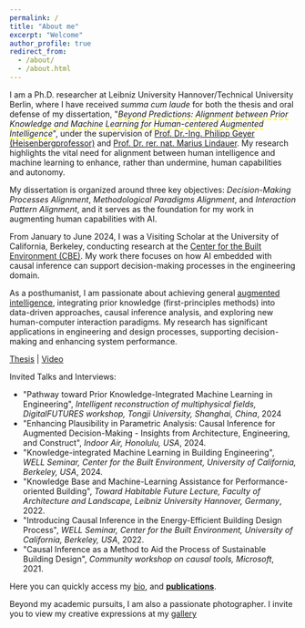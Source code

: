 ```yaml
---
permalink: /
title: "About me"
excerpt: "Welcome"
author_profile: true
redirect_from: 
  - /about/
  - /about.html
---
```


I am a Ph.D. researcher at Leibniz University Hannover/Technical University Berlin, where I have received *summa cum laude* for both the thesis and oral defense of my dissertation, "*<span style="border-bottom:2px dashed yellow;">Beyond Predictions: Alignment between Prior Knowledge and Machine Learning for Human-centered Augmented Intelligence</span>*", under the supervision of [Prof. Dr.-Ing. Philipp Geyer (Heisenbergprofessor)](https://www.iek.uni-hannover.de/de/ngs/team/prof-dr-philipp-geyer) and [Prof. Dr. rer. nat. Marius Lindauer](https://www.ai.uni-hannover.de/de/lindauer). My research highlights the vital need for alignment between human intelligence and machine learning to enhance, rather than undermine, human capabilities and autonomy.

My dissertation is organized around three key objectives: *Decision-Making Processes Alignment*, *Methodological Paradigms Alignment*, and *Interaction Pattern Alignment*, and it serves as the foundation for my work in augmenting human capabilities with AI.

From January to June 2024, I was a Visiting Scholar at the University of California, Berkeley, conducting research at the [Center for the Built Environment (CBE)](https://cbe.berkeley.edu/). My work there focuses on how AI embedded with causal inference can support decision-making processes in the engineering domain.

As a posthumanist, I am passionate about achieving general [augmented intelligence](https://digitalreality.ieee.org/publications/what-is-augmented-intelligence#:~:text=Augmented%20intelligence%20is%20a%20subsection,in%20response%20to%20improved%20decisions), integrating prior knowledge (first-principles methods) into data-driven approaches, causal inference analysis, and exploring new human-computer interaction paradigms. My research has significant applications in engineering and design processes, supporting decision-making and enhancing system performance.

[Thesis](https://doi.org/10.15488/17976) | [Video](https://youtu.be/rwQaqewhqSw?si=abgUfUtCfdcIhGmH)

Invited Talks and Interviews:                                                                                   
-	"Pathway toward Prior Knowledge-Integrated Machine Learning in Engineering", <i>Intelligent reconstruction of multiphysical fields, DigitalFUTURES workshop, Tongji University, Shanghai, China</i>, 2024
-	"Enhancing Plausibility in Parametric Analysis: Causal Inference for Augmented Decision-Making - Insights from Architecture, Engineering, and Construct", <i>Indoor Air, Honolulu, USA</i>, 2024.
-	"Knowledge-integrated Machine Learning in Building Engineering", <i>WELL Seminar, Center for the Built Environment, University of California, Berkeley, USA</i>, 2024.
-	"Knowledge Base and Machine-Learning Assistance for Performance-oriented Building", <i>Toward Habitable Future Lecture, Faculty of Architecture and Landscape, Leibniz University Hannover, Germany</i>, 2022.
-	"Introducing Causal Inference in the Energy-Efficient Building Design Process", <i>WELL Seminar, Center for the Built Environment, University of California, Berkeley, USA</i>, 2022.
-	"Causal Inference as a Method to Aid the Process of Sustainable Building Design", <i>Community workshop on causal tools, Microsoft</i>, 2021.


Here you can quickly access my [bio](https://chenxiachan.github.io/files/bio.pdf), and **[publications](https://chenxiachan.github.io/publications/)**.

Beyond my academic pursuits, I am also a passionate photographer. I invite you to view my creative expressions at my [gallery](https://500px.com/chatchan92)

[ ](https://chenxiachan.github.io/files/Cover_Letter_Xia_CHAI.pdf)
[ ](https://chenxiachan.github.io/files/Dissertation_Skeleton_Xia.pdf)
